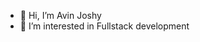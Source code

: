 - 👋 Hi, I’m Avin Joshy
- 👀 I’m interested in Fullstack development
<!--- 🌱 I’m currently learning ...
- 💞️ I’m looking to collaborate on ...
- 📫 How to reach me --->

<!---
iamarobot2/iamarobot2 is a ✨ special ✨ repository because its `README.md` (this file) appears on your GitHub profile.
You can click the Preview link to take a look at your changes.
--->
